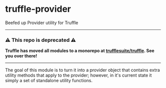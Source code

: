 # truffle-provider
Beefed up Provider utility for Truffle

-----------------------

### :warning: This repo is deprecated :warning:
**Truffle has moved all modules to a monorepo at [trufflesuite/truffle](https://github.com/trufflesuite/truffle). See you over there!**

-----------------------

The goal of this module is to turn it into a provider object that contains extra utility methods that apply to the provider; however, in it's current state it simply a set of standalone utility functions.
